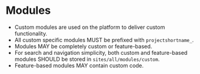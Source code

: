 # Modules

* Custom modules are used on the platform to deliver custom functionality.
* All custom specific modules MUST be prefixed with `projectshortname_`.
* Modules MAY be completely custom or feature­-based.
* For search and navigation simplicity, both custom and feature-based modules SHOULD be stored in `sites/all/modules/custom`.
* Feature­-based modules MAY contain custom code.